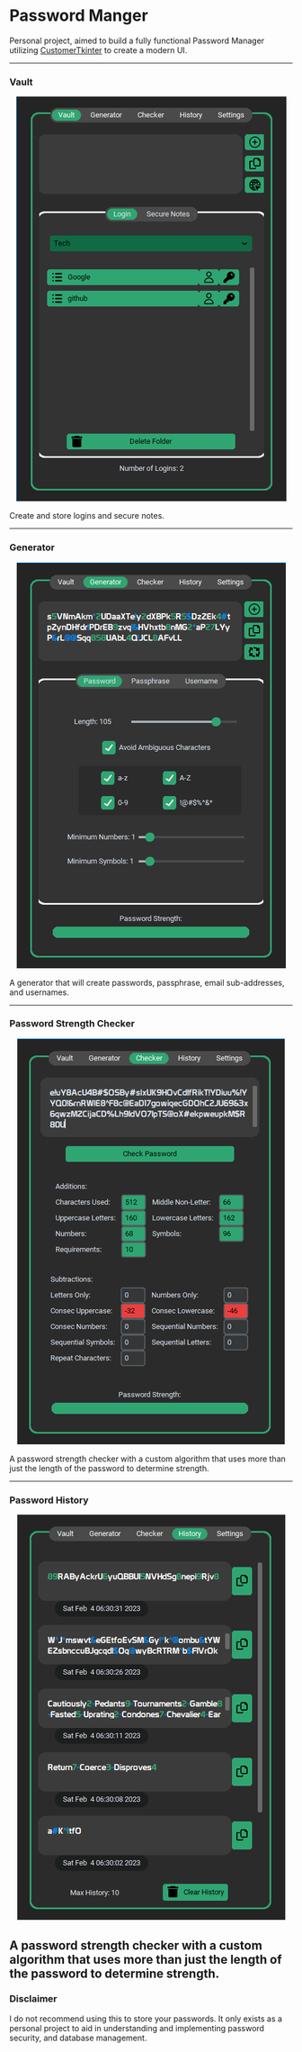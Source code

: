 
# Password Manger
Personal project, aimed to build a fully functional Password Manager utilizing [CustomerTkinter](https://github.com/TomSchimansky/CustomTkinter/blob/master/Readme.md)
to create a modern UI.

---
### Vault
<p align="center">
  <picture>
    <img src="/documentation_images/vault.png">
  </picture>
</p>

Create and store logins and secure notes.

---
### Generator
<p align="center">
  <picture>
    <img src="/documentation_images/generator.png">
  </picture>
</p>

A generator that will create passwords, passphrase, email sub-addresses, and usernames. 

---
### Password Strength Checker
<p align="center">
  <picture>
    <img src="/documentation_images/checker.png">
  </picture>
</p>

A password strength checker with a custom algorithm that uses more than just the length of the password to determine 
strength.

---
### Password History
<p align="center">
  <picture>
    <img src="/documentation_images/history.png">
  </picture>
</p>

A password strength checker with a custom algorithm that uses more than just the length of the password to determine 
strength.
---
### Disclaimer
I do not recommend using this to store your passwords. It only exists as a personal project to aid in understanding and 
implementing password security, and database management.
